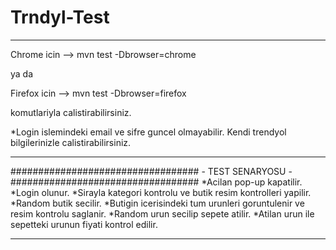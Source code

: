 # Trndyl-Test

-------------------------------------------------------------------------------------------------------

Chrome icin -->
mvn test -Dbrowser=chrome

ya da

Firefox icin -->
mvn test -Dbrowser=firefox

komutlariyla calistirabilirsiniz.


*Login islemindeki email ve sifre guncel olmayabilir. Kendi trendyol bilgilerinizle calistirabilirsiniz.


-------------------------------------------------------------------------------------------------------

##################################
       - TEST SENARYOSU -
##################################
*Acilan pop-up kapatilir.
*Login olunur.
*Sirayla kategori kontrolu ve butik resim kontrolleri yapilir.
*Random butik secilir.
*Butigin icerisindeki tum urunleri goruntulenir ve resim kontrolu saglanir.
*Random urun secilip sepete atilir.
*Atilan urun ile sepetteki urunun fiyati kontrol edilir.

-------------------------------------------------------------------------------------------------------
